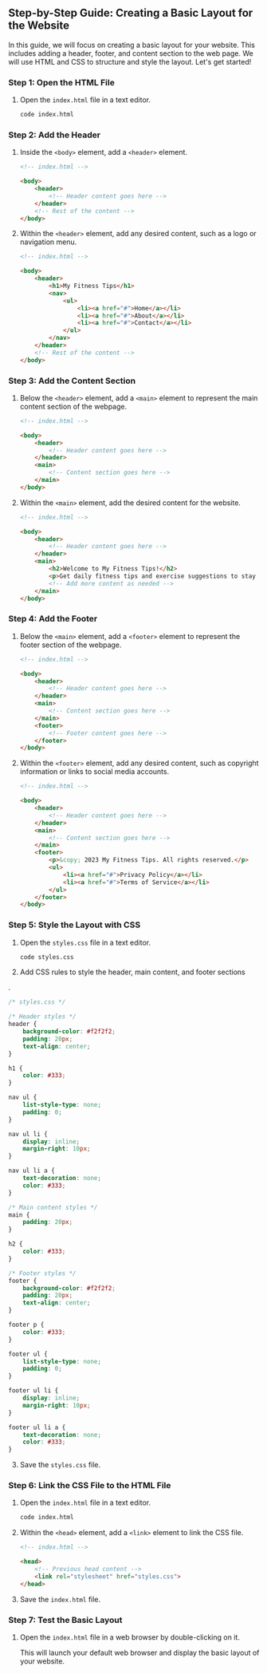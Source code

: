 ## Step-by-Step Guide: Creating a Basic Layout for the Website

In this guide, we will focus on creating a basic layout for your website. This includes adding a header, footer, and content section to the web page. We will use HTML and CSS to structure and style the layout. Let's get started!

### Step 1: Open the HTML File

1. Open the `index.html` file in a text editor.

   ```bash
   code index.html
   ```

### Step 2: Add the Header

1. Inside the `<body>` element, add a `<header>` element.

   ```html
   <!-- index.html -->

   <body>
       <header>
           <!-- Header content goes here -->
       </header>
       <!-- Rest of the content -->
   </body>
   ```

2. Within the `<header>` element, add any desired content, such as a logo or navigation menu.

   ```html
   <!-- index.html -->

   <body>
       <header>
           <h1>My Fitness Tips</h1>
           <nav>
               <ul>
                   <li><a href="#">Home</a></li>
                   <li><a href="#">About</a></li>
                   <li><a href="#">Contact</a></li>
               </ul>
           </nav>
       </header>
       <!-- Rest of the content -->
   </body>
   ```

### Step 3: Add the Content Section

1. Below the `<header>` element, add a `<main>` element to represent the main content section of the webpage.

   ```html
   <!-- index.html -->

   <body>
       <header>
           <!-- Header content goes here -->
       </header>
       <main>
           <!-- Content section goes here -->
       </main>
   </body>
   ```

2. Within the `<main>` element, add the desired content for the website.

   ```html
   <!-- index.html -->

   <body>
       <header>
           <!-- Header content goes here -->
       </header>
       <main>
           <h2>Welcome to My Fitness Tips!</h2>
           <p>Get daily fitness tips and exercise suggestions to stay healthy and active.</p>
           <!-- Add more content as needed -->
       </main>
   </body>
   ```

### Step 4: Add the Footer

1. Below the `<main>` element, add a `<footer>` element to represent the footer section of the webpage.

   ```html
   <!-- index.html -->

   <body>
       <header>
           <!-- Header content goes here -->
       </header>
       <main>
           <!-- Content section goes here -->
       </main>
       <footer>
           <!-- Footer content goes here -->
       </footer>
   </body>
   ```

2. Within the `<footer>` element, add any desired content, such as copyright information or links to social media accounts.

   ```html
   <!-- index.html -->

   <body>
       <header>
           <!-- Header content goes here -->
       </header>
       <main>
           <!-- Content section goes here -->
       </main>
       <footer>
           <p>&copy; 2023 My Fitness Tips. All rights reserved.</p>
           <ul>
               <li><a href="#">Privacy Policy</a></li>
               <li><a href="#">Terms of Service</a></li>
           </ul>
       </footer>
   </body>
   ```

### Step 5: Style the Layout with CSS

1. Open the `styles.css` file in a text editor.

   ```bash
   code styles.css
   ```

2. Add CSS rules to style the header, main content, and footer sections

.

   ```css
   /* styles.css */

   /* Header styles */
   header {
       background-color: #f2f2f2;
       padding: 20px;
       text-align: center;
   }

   h1 {
       color: #333;
   }

   nav ul {
       list-style-type: none;
       padding: 0;
   }

   nav ul li {
       display: inline;
       margin-right: 10px;
   }

   nav ul li a {
       text-decoration: none;
       color: #333;
   }

   /* Main content styles */
   main {
       padding: 20px;
   }

   h2 {
       color: #333;
   }

   /* Footer styles */
   footer {
       background-color: #f2f2f2;
       padding: 20px;
       text-align: center;
   }

   footer p {
       color: #333;
   }

   footer ul {
       list-style-type: none;
       padding: 0;
   }

   footer ul li {
       display: inline;
       margin-right: 10px;
   }

   footer ul li a {
       text-decoration: none;
       color: #333;
   }
   ```

3. Save the `styles.css` file.

### Step 6: Link the CSS File to the HTML File

1. Open the `index.html` file in a text editor.

   ```bash
   code index.html
   ```

2. Within the `<head>` element, add a `<link>` element to link the CSS file.

   ```html
   <!-- index.html -->

   <head>
       <!-- Previous head content -->
       <link rel="stylesheet" href="styles.css">
   </head>
   ```

3. Save the `index.html` file.

### Step 7: Test the Basic Layout

1. Open the `index.html` file in a web browser by double-clicking on it.

   This will launch your default web browser and display the basic layout of your website.

